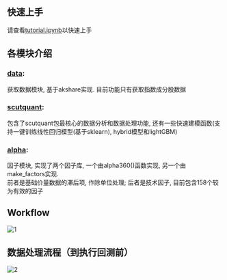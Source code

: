 ## 快速上手  
请查看[tutorial.ipynb](https://github.com/HaoningChen/ScutQuant/blob/main/%E5%AE%9E%E8%B7%B5%E6%A1%88%E4%BE%8B/tutorial.ipynb)以快速上手  

## 各模块介绍  

### [data](https://github.com/HaoningChen/ScutQuant/blob/main/scutquant/data.py):   
获取数据模块, 基于akshare实现. 目前功能只有获取指数成分股数据  
### [scutquant](https://github.com/HaoningChen/ScutQuant/blob/main/scutquant/scutquant.py):  
包含了scutquant包最核心的数据分析和数据处理功能, 还有一些快速建模函数(支持一键训练线性回归模型(基于sklearn), hybrid模型和lightGBM)  
### [alpha](https://github.com/HaoningChen/ScutQuant/blob/main/scutquant/alpha.py): 
因子模块, 实现了两个因子库, 一个由alpha360()函数实现, 另一个由make_factors实现.  
前者是基础价量数据的滞后项, 作除单位处理; 后者是技术因子, 目前包含158个较为有效的因子  


## Workflow  
![1](https://user-images.githubusercontent.com/101194077/210078909-6f1f7381-68cf-4765-8c8c-5feaf68f39c0.png)


## 数据处理流程（到执行回测前）  
![2](https://user-images.githubusercontent.com/101194077/209441805-ecee94f8-794a-4431-819f-73f66d182aef.png)
